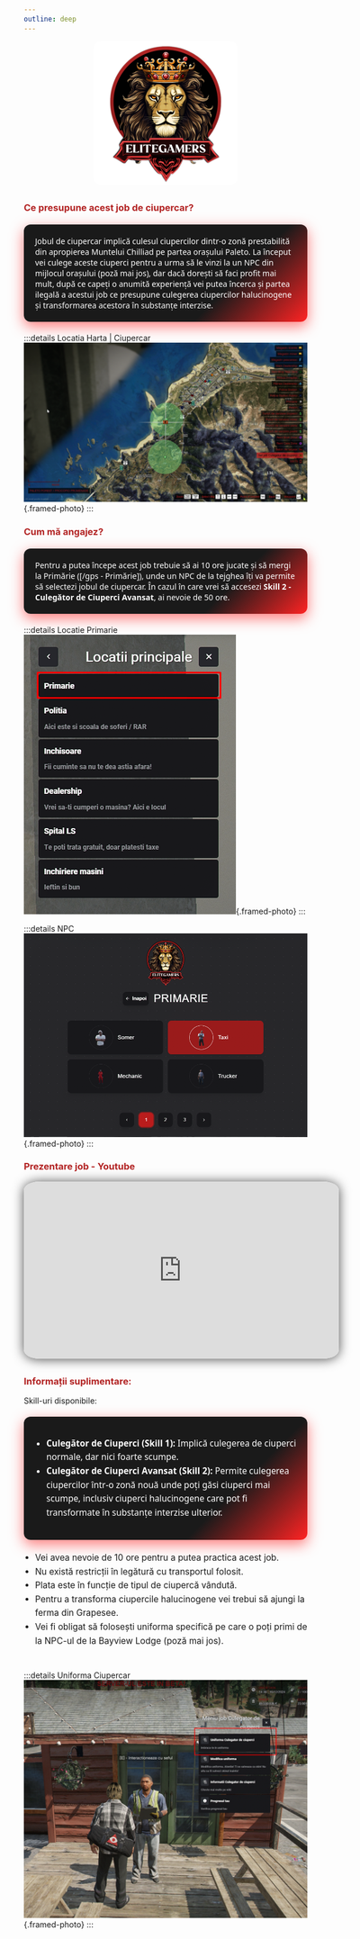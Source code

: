 ```yaml
---
outline: deep
---
```


<img src="../public/elitegamers.png" alt="pozaRegulament" width="256" height="256" style="display: block; margin: 0 auto 30px auto; border-radius: 5%;">

### Ce presupune acest job de ciupercar?

<eg-ciupercar-box>
  Jobul de ciupercar implică culesul ciupercilor dintr-o zonă prestabilită din apropierea Muntelui Chilliad pe partea orașului Paleto. La început vei culege aceste ciuperci pentru a urma să le vinzi la un NPC din mijlocul orașului (poză mai jos), dar dacă dorești să faci profit mai mult, după ce capeți o anumită experiență vei putea încerca și partea ilegală a acestui job ce presupune culegerea ciupercilor halucinogene și transformarea acestora în substanțe interzise.
</eg-ciupercar-box>

:::details Locatia Harta | Ciupercar
![](../public/joburi/ciupercar.png){.framed-photo}
:::

### Cum mă angajez?

<eg-ciupercar-box>
  Pentru a putea începe acest job trebuie să ai 10 ore jucate și să mergi la Primărie ([/gps - Primărie]), unde un NPC de la tejghea îți va permite să selectezi jobul de ciupercar. În cazul în care vrei să accesezi <b>Skill 2 - Culegător de Ciuperci Avansat</b>, ai nevoie de 50 ore.
</eg-ciupercar-box>

:::details Locatie Primarie
![](../public/joburi/gps.png){.framed-photo}
:::

:::details NPC
![](../public/joburi/primarie.png){.framed-photo}
:::

### Prezentare job - Youtube

<iframe 
  width="560" 
  height="315" 
  src="https://www.youtube.com/embed/pERu399WS0M"
  title="YouTube video player" 
  frameborder="0" 
  allow="accelerometer; autoplay; clipboard-write; encrypted-media; gyroscope; picture-in-picture" 
  allowfullscreen
  style="display: block; margin: 0 auto 30px auto; border-radius: 5%; box-shadow: 0 1px 20px rgba(0, 0, 0, 0.7);">
</iframe>

### Informații suplimentare:

Skill-uri disponibile:

<eg-ciupercar-box>
  <ul style="line-height: 1.6; font-size: 1.1em; padding-left: 1.3em;">
    <li><b>Culegător de Ciuperci (Skill 1):</b> Implică culegerea de ciuperci normale, dar nici foarte scumpe.</li>
    <li><b>Culegător de Ciuperci Avansat (Skill 2):</b> Permite culegerea ciupercilor într-o zonă nouă unde poți găsi ciuperci mai scumpe, inclusiv ciuperci halucinogene care pot fi transformate în substanțe interzise ulterior.</li>
  </ul>
</eg-ciupercar-box>

<ul style="max-width: 700px; margin: 0 auto 40px auto; line-height: 1.6; font-size: 1.1em; padding-left: 1.3em;">
  <li>Vei avea nevoie de 10 ore pentru a putea practica acest job.</li>
  <li>Nu există restricții în legătură cu transportul folosit.</li>
  <li>Plata este în funcție de tipul de ciupercă vândută.</li>
  <li>Pentru a transforma ciupercile halucinogene vei trebui să ajungi la ferma din Grapesee.</li>
  <li>Vei fi obligat să folosești uniforma specifică pe care o poți primi de la NPC-ul de la Bayview Lodge (poză mai jos).</li>
</ul>

:::details Uniforma Ciupercar
![](../public/joburi/uniformaciupercar.png){.framed-photo}
:::

<style>
h2, h3 {
  color: #b22222; /* roșu tematic EliteGamers */
}

/* Componenta reutilizabilă eg-ciupercar-box */
eg-ciupercar-box {
  display: block;
  max-width: 700px;
  margin: 20px auto;
  padding: 20px;
  border-radius: 12px;
  background: linear-gradient(135deg, #1a1a1a 70%, #ff2323 100%);
  box-shadow: 0 8px 24px rgba(255, 35, 35, 0.6);
  color: #fff;
  font-family: 'Segoe UI', Tahoma, Geneva, Verdana, sans-serif;
}
</style>
